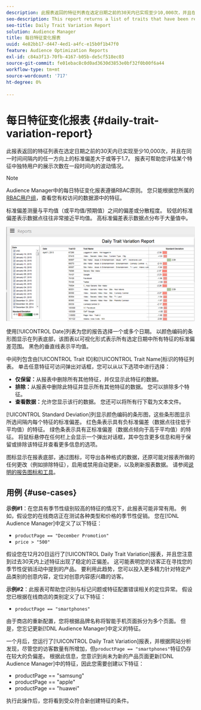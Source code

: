 ```yaml
---
description: 此报表返回的特征列表在选定日期之前的30天内已实现至少10,000次，并且在同一时间间隔内的任一方向上的标准偏差大于或等于1.7。 报表可帮助您评估某个特征中独特用户的展示次数在一段时间内的波动情况。
seo-description: This report returns a list of traits that have been realized at least 10,000 times in the 30 days prior to the selected date(s) and have a standard deviation greater or equal to 1.7 in either direction over the same time interval. The report helps you evaluate how the number of impressions from unique users in a trait fluctuate over time.
seo-title: Daily Trait Variation Report
solution: Audience Manager
title: 每日特征变化报表
uuid: 4e82bb17-d447-4ed1-a4fc-e15b0f1b47f0
feature: Audience Optimization Reports
exl-id: c84a3f13-70fb-4167-b05b-de5cf518ec03
source-git-commit: fe01ebac8c0d0ad3630d3853e0bf32f0b00f6a44
workflow-type: tm+mt
source-wordcount: '717'
ht-degree: 0%

---
```


# 每日特征变化报表 {#daily-trait-variation-report}

此报表返回的特征列表在选定日期之前的30天内已实现至少10,000次，并且在同一时间间隔内的任一方向上的标准偏差大于或等于1.7。 报表可帮助您评估某个特征中独特用户的展示次数在一段时间内的波动情况。

>[!NOTE]
>
>Audience Manager中的每日特征变化报表遵循RBAC原则。 您只能根据您所属的[RBAC用户组](/help/using/features/administration/administration-overview.md)，查看您有权访问的数据源中的特征。

标准偏差测量与平均值（或平均值/预期值）之间的偏差或分散程度。 较低的标准偏差表示数据点往往非常接近平均值。 高标准偏差表示数据点分布于大量值中。

![](assets/daily_trait_variation.png)

使用[!UICONTROL Date]列表为您的报告选择一个或多个日期。 以颜色编码的条形图显示在列表底部，该图表以可视化形式表示所有选定日期中所有特征的标准偏差范围。 黑色的垂直线表示平均值。

中间列包含由[!UICONTROL Trait ID]和[!UICONTROL Trait Name]标识的特征列表。 单击任意特征可访问弹出对话框，您可以从以下选项中进行选择：

* **仅保留：**&#x200B;从报表中删除所有其他特征，并仅显示此特征的数据。
* **排除：**&#x200B;从报表中删除此特征并显示所有其他特征的数据。 您可以排除多个特征。
* **查看数据：**&#x200B;允许您显示该行的数据。 您还可以将所有行下载为文本文件。

[!UICONTROL Standard Deviation]列显示颜色编码的条形图，这些条形图显示所选间隔内每个特征的标准偏差。 红色条表示具有负标准偏差（数据点往往低于平均值）的特征。 绿色条表示具有正标准偏差（数据点倾向于高于平均值）的特征。 将鼠标悬停在任何栏上会显示一个弹出对话框，其中包含更多信息和用于保留或排除该特征并查看更多信息的选项。

图标显示在报表底部，通过图标，可导出各种格式的数据，还原可能对报表所做的任何更改（例如排除特征），启用或禁用自动更新，以及刷新报表数据。 请参阅[说明的报告图标和工具](../../reporting/dynamic-reports/interactive-report-technology.md#icons-tools-explained)。

## 用例 {#use-cases}

**示例#1**：在您具有季节性级别较高的特征的情况下，此报表可能非常有用。 例如，假设您的在线商店正在测试各种类型和价格的季节性促销。 您在[!DNL Audience Manager]中定义了以下特征：

* `productPage == "December Promotion"`
* `price > "500"`

假设您在12月20日运行了[!UICONTROL Daily Trait Variation]报表，并且您注意到过去30天内上述特征出现了稳定的正偏差。 这可能表明您的访客正在寻找您的季节性促销活动中提到的产品。 要利用此趋势，您可以投入更多精力针对特定产品类别的创意内容，定位对创意内容感兴趣的访客。

**示例#2**：此报表可帮助您识别与标记问题或特征配置错误相关的定位异常。 假设您已根据在线商店的类别定义了以下特征：

* `productPage == "smartphones"`

由于商店的重新配置，您将根据品牌名称将智能手机页面拆分为多个页面。 但是，您忘记更新[!DNL Audience Manager]中定义的特征。

一个月后，您运行了[!UICONTROL Daily Trait Variation]报表，并根据网站分析发现，尽管您的访客数量有所增加，但`productPage == "smartphones"`特征仍存在较大的负偏差。 根据此信息，您意识到尚未为新的产品页面更新[!DNL Audience Manager]中的特征，因此您需要创建以下特征：

* productPage == &quot;samsung&quot;
* productPage == &quot;apple&quot;
* productPage == &quot;huawei&quot;

执行此操作后，您将看到受众符合新创建特征的条件。

